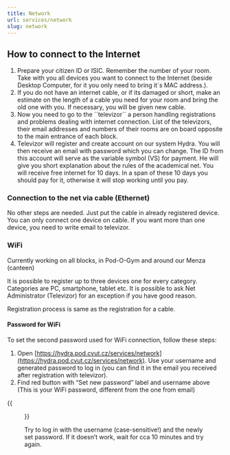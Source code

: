 ```yaml
---
title: Network
url: services/network
slug: network
---
```


## How to connect to the Internet

1. Prepare your citizen ID or ISIC. Remember the number of your room. Take with you all devices you want to connect to the Internet (beside Desktop Computer, for it you only need to bring it´s MAC address.).
2. If you do not have an internet cable, or if its damaged or short, make an estimate on the length of a cable you need for your room and bring the old one with you. If necessary, you will be given new cable.
3. Now you need to go to the ´´televizor´´ a person handling registrations and problems dealing with internet connection. List of the televizors, their email addresses and numbers of their rooms are on board opposite to the main entrance of each block.
4. Televizor will register and create account on our system Hydra. You will then receive an email with password which you can change. The ID from this account will serve as the variable symbol (VS) for payment. He will give you short explanation about the rules of the academical net. You will receive free internet for 10 days. In a span of these 10 days you should pay for it, otherwise it will stop working until you pay.

### Connection to the net via cable (Ethernet)

No other steps are needed. Just put the cable in already registered device. You can only connect one device on cable. If you want more than one device, you need to write email to televizor.

### WiFi

Currently working on all blocks, in Pod-O-Gym and around our Menza (canteen)

It is possible to register up to three devices one for every category. Categories are PC, smartphone, tablet etc. It is possible to ask Net Administrator (Televizor) for an exception if you have good reason.

Registration process is same as the registration for a cable.

#### Password for WiFi

To set the second password used for WiFi connection, follow these steps:

1. Open [https://hydra.pod.cvut.cz/services/network](https://hydra.pod.cvut.cz/services/network). Use your username and generated password to log in (you can find it in the email you received after registration with televizor).
2. Find red button with “Set new password” label and username above (This is your WiFi password, different from the one from email)

{{<figure src="/hydra-set-password-wifi.png" alt="WiFi password setup Hydra">}}

Try to log in with the username (case-sensitive!) and the newly set password. If it doesn’t work, wait for cca 10 minutes and try again.
